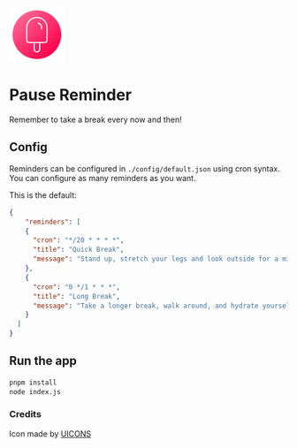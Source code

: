 ![Pause Reminder Logo](./break.png)

# Pause Reminder

Remember to take a break every now and then!

## Config

Reminders can be configured in `./config/default.json` using cron syntax. You can configure as many reminders as you want.

This is the default: 

```json
{
    "reminders": [
    {
      "cron": "*/20 * * * *",
      "title": "Quick Break",
      "message": "Stand up, stretch your legs and look outside for a minute."
    },
    {
      "cron": "0 */1 * * *",
      "title": "Long Break",
      "message": "Take a longer break, walk around, and hydrate yourself."
    }
  ]
}
```

## Run the app

```bash
pnpm install
node index.js
```

### Credits

Icon made by [UICONS](https://www.uicons.com)
